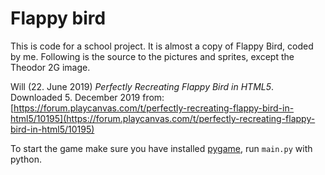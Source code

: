 # Flappy bird

This is code for a school project.  It is almost a copy of Flappy Bird, coded by me.  Following is the source to the pictures and sprites, except the Theodor 2G image.

Will (22. June 2019) *Perfectly Recreating Flappy Bird in HTML5*.  Downloaded 5. December 2019 from:
[https://forum.playcanvas.com/t/perfectly-recreating-flappy-bird-in-html5/10195](https://forum.playcanvas.com/t/perfectly-recreating-flappy-bird-in-html5/10195)

To start the game make sure you have installed [pygame](https://www.pygame.org/), run `main.py` with python.
